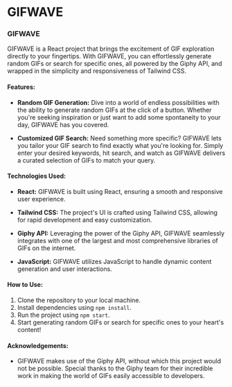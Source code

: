 # GIFWAVE

### GIFWAVE

GIFWAVE is a React project that brings the excitement of GIF exploration directly to your fingertips. With GIFWAVE, you can effortlessly generate random GIFs or search for specific ones, all powered by the Giphy API, and wrapped in the simplicity and responsiveness of Tailwind CSS.

#### Features:

- **Random GIF Generation:** Dive into a world of endless possibilities with the ability to generate random GIFs at the click of a button. Whether you're seeking inspiration or just want to add some spontaneity to your day, GIFWAVE has you covered.

- **Customized GIF Search:** Need something more specific? GIFWAVE lets you tailor your GIF search to find exactly what you're looking for. Simply enter your desired keywords, hit search, and watch as GIFWAVE delivers a curated selection of GIFs to match your query.

#### Technologies Used:

- **React:** GIFWAVE is built using React, ensuring a smooth and responsive user experience.
  
- **Tailwind CSS:** The project's UI is crafted using Tailwind CSS, allowing for rapid development and easy customization.

- **Giphy API:** Leveraging the power of the Giphy API, GIFWAVE seamlessly integrates with one of the largest and most comprehensive libraries of GIFs on the internet.

- **JavaScript:** GIFWAVE utilizes JavaScript to handle dynamic content generation and user interactions.

#### How to Use:

1. Clone the repository to your local machine.
2. Install dependencies using `npm install`.
3. Run the project using `npm start`.
4. Start generating random GIFs or search for specific ones to your heart's content!

#### Acknowledgements:

- GIFWAVE makes use of the Giphy API, without which this project would not be possible. Special thanks to the Giphy team for their incredible work in making the world of GIFs easily accessible to developers.
